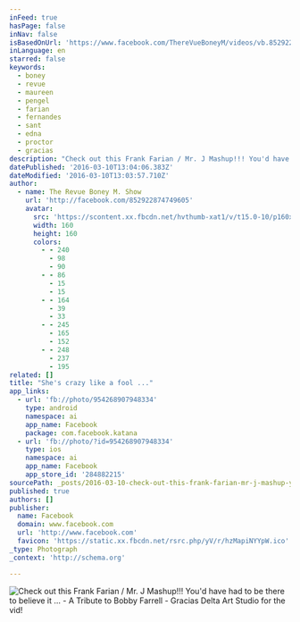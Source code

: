 ```yaml
---
inFeed: true
hasPage: false
inNav: false
isBasedOnUrl: 'https://www.facebook.com/ThereVueBoneyM/videos/vb.852922874749605/954268907948334/?type=2&theater'
inLanguage: en
starred: false
keywords:
  - boney
  - revue
  - maureen
  - pengel
  - farian
  - fernandes
  - sant
  - edna
  - proctor
  - gracias
description: "Check out this Frank Farian / Mr. J Mashup!!! You'd have had to be there to believe it ... - A Tribute to Bobby Farrell - Gracias Delta Art Studio for the vid!"
datePublished: '2016-03-10T13:04:06.383Z'
dateModified: '2016-03-10T13:03:57.710Z'
author:
  - name: The Revue Boney M. Show
    url: 'http://facebook.com/852922874749605'
    avatar:
      src: 'https://scontent.xx.fbcdn.net/hvthumb-xat1/v/t15.0-10/p160x160/11413662_1174483042578709_1679921494_n.jpg?oh=8d67883fa7e37b44809b616448875b7b&oe=574B2E76'
      width: 160
      height: 160
      colors:
        - - 240
          - 98
          - 90
        - - 86
          - 15
          - 15
        - - 164
          - 39
          - 33
        - - 245
          - 165
          - 152
        - - 248
          - 237
          - 195
related: []
title: "She's crazy like a fool ..."
app_links:
  - url: 'fb://photo/954268907948334'
    type: android
    namespace: ai
    app_name: Facebook
    package: com.facebook.katana
  - url: 'fb://photo/?id=954268907948334'
    type: ios
    namespace: ai
    app_name: Facebook
    app_store_id: '284882215'
sourcePath: _posts/2016-03-10-check-out-this-frank-farian-mr-j-mashup-youd-have-had.md
published: true
authors: []
publisher:
  name: Facebook
  domain: www.facebook.com
  url: 'http://www.facebook.com'
  favicon: 'https://static.xx.fbcdn.net/rsrc.php/yV/r/hzMapiNYYpW.ico'
_type: Photograph
_context: 'http://schema.org'

---
```

![Check out this Frank Farian &sol; Mr&period; J Mashup&excl;&excl;&excl; You'd have had to be there to believe it &period;&period;&period; - A Tribute to Bobby Farrell - Gracias Delta Art Studio for the vid&excl;](https://scontent.xx.fbcdn.net/hvthumb-xat1/v/t15.0-10/p160x160/11413662_1174483042578709_1679921494_n.jpg?oh=8d67883fa7e37b44809b616448875b7b&oe=574B2E76)